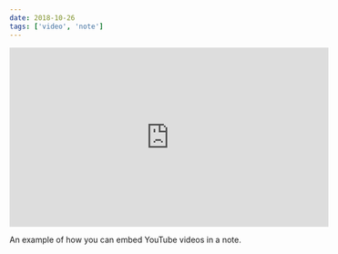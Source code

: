 ```yaml
---
date: 2018-10-26
tags: ['video', 'note']
---
```


<iframe
  width="560"
  height="315"
  src="https://www.youtube.com/embed/dpw9EHDh2bM"
  frameborder="0"
></iframe>

An example of how you can embed YouTube videos in a note.
